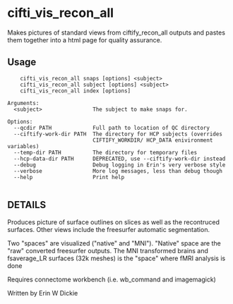 # cifti_vis_recon_all

Makes pictures of standard views from ciftify_recon_all outputs and pastes them
together into a html page for quality assurance.

## Usage 
```
    cifti_vis_recon_all snaps [options] <subject>
    cifti_vis_recon_all subject [options] <subject>
    cifti_vis_recon_all index [options]

Arguments:
  <subject>                The subject to make snaps for.

Options:
  --qcdir PATH             Full path to location of QC directory
  --ciftify-work-dir PATH  The directory for HCP subjects (overrides
                           CIFTIFY_WORKDIR/ HCP_DATA enivironment variables)
  --temp-dir PATH          The directory for temporary files
  --hcp-data-dir PATH      DEPRECATED, use --ciftify-work-dir instead
  --debug                  Debug logging in Erin's very verbose style
  --verbose                More log messages, less than debug though
  --help                   Print help


```
## DETAILS 
Produces picture of surface outlines on slices as well as the recontruced surfaces.
Other views include the freesurfer automatic segmentation.

Two "spaces" are visualized ("native" and "MNI"). "Native" space are the "raw"
converted freesurfer outputs. The MNI transformed brains and fsaverage_LR surfaces
(32k meshes) is the "space" where fMRI analysis is done

Requires connectome workbench (i.e. wb_command and imagemagick)

Written by Erin W Dickie
